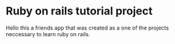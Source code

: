 # Ruby on rails tutorial project

Hello this a friends app that was created as a one
of the projects neccessary to learn ruby on rails.